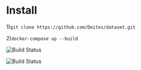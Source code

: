 # Install
1)```git clone https://github.com/Deites/dataset.git```

2)```docker-compose up --build```

![Build Status](https://github.com/Deites/dataset/actions/workflows/django.yml/badge.svg?branch=master)

![Build Status](https://github.com/Deites/dataset/actions/workflows/python-app.yml/badge.svg?branch=master)
